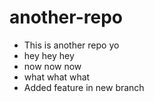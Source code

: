 # another-repo
- This is another repo yo
- hey hey hey
- now now now
- what what what
- Added feature in new branch
